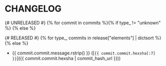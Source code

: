# CHANGELOG
{# UNRELEASED #}
{% for commit in commits %}{% if type_ != "unknown" %}
{% else %}

{# RELEASED #}
{% for type_, commits in release["elements"] | dictsort %}
{% else %}
* {{ commit.commit.message.rstrip() }} ([`{{ commit.commit.hexsha[:7] }}`]({{ commit.commit.hexsha | commit_hash_url }}))